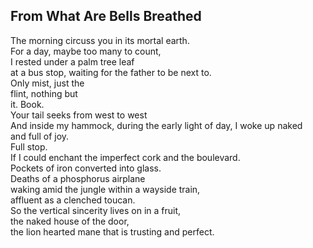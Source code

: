 From What Are Bells Breathed
----------------------------
The morning circuss you in its mortal earth.  
For a day, maybe too many to count,  
I rested under a palm tree leaf  
at a bus stop, waiting for the father to be next to.  
Only mist, just the  
flint, nothing but  
it. Book.  
Your tail seeks from west to west  
And inside my hammock, during the early light of day, I woke up naked  
and full of joy.  
Full stop.  
If I could enchant the imperfect cork and the boulevard.  
Pockets of iron converted into glass.  
Deaths of a phosphorus airplane  
waking amid the jungle within a wayside train,  
affluent as a clenched toucan.  
So the vertical sincerity lives on in a fruit,  
the naked house of the door,  
the lion hearted mane that is trusting and perfect.  
